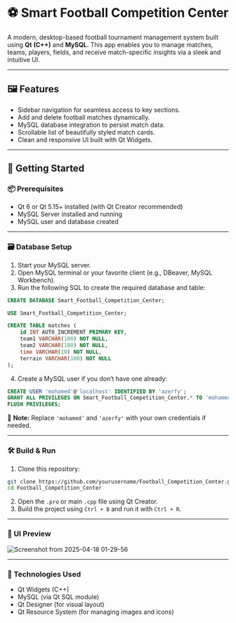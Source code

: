 # ⚽ Smart Football Competition Center

A modern, desktop-based football tournament management system built using **Qt (C++)** and **MySQL**. This app enables you to manage matches, teams, players, fields, and receive match-specific insights via a sleek and intuitive UI.

---

## 🖼️ Features

- Sidebar navigation for seamless access to key sections.
- Add and delete football matches dynamically.
- MySQL database integration to persist match data.
- Scrollable list of beautifully styled match cards.
- Clean and responsive UI built with Qt Widgets.

---

## 🚀 Getting Started

### 📦 Prerequisites

- Qt 6 or Qt 5.15+ installed (with Qt Creator recommended)
- MySQL Server installed and running
- MySQL user and database created

---

### 🗃️ Database Setup

1. Start your MySQL server.
2. Open MySQL terminal or your favorite client (e.g., DBeaver, MySQL Workbench).
3. Run the following SQL to create the required database and table:

```sql
CREATE DATABASE Smart_Football_Competition_Center;

USE Smart_Football_Competition_Center;

CREATE TABLE matches (
    id INT AUTO_INCREMENT PRIMARY KEY,
    team1 VARCHAR(100) NOT NULL,
    team2 VARCHAR(100) NOT NULL,
    time VARCHAR(10) NOT NULL,
    terrain VARCHAR(100) NOT NULL
);
```

4. Create a MySQL user if you don’t have one already:

```sql
CREATE USER 'mohamed'@'localhost' IDENTIFIED BY 'azerfy';
GRANT ALL PRIVILEGES ON Smart_Football_Competition_Center.* TO 'mohamed'@'localhost';
FLUSH PRIVILEGES;
```

🔐 **Note:** Replace `'mohamed'` and `'azerfy'` with your own credentials if needed.

---

### 🛠️ Build & Run

1. Clone this repository:

```bash
git clone https://github.com/yourusername/Football_Competition_Center.git
cd Football_Competition_Center
```

2. Open the `.pro` or main `.cpp` file using Qt Creator.
3. Build the project using `Ctrl + B` and run it with `Ctrl + R`.

---

### 📸 UI Preview

![Screenshot from 2025-04-18 01-29-56](https://github.com/user-attachments/assets/3d6e3b8c-511b-4cdc-9b8f-19f21c8d64bb)

---

### 🧠 Technologies Used

- Qt Widgets (C++)
- MySQL (via Qt SQL module)
- Qt Designer (for visual layout)
- Qt Resource System (for managing images and icons)

